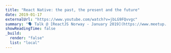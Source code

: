 ```yaml
---
title: "React Native: the past, the present and the future"
date: 2019-01-17
externalUrl: "https://www.youtube.com/watch?v=jbLG9FQvvgc"
summary: "🗣 Talk @ [ReactJS Norway - January 2019](https://www.meetup.com/reactjs-oslo-meetup/events/257381296/) - [slides](https://speakerdeck.com/kelset/react-native-the-past-the-present-and-the-future) - my first one ever!"
showReadingTime: false
_build:
  render: "false"
  list: "local"
---
```

